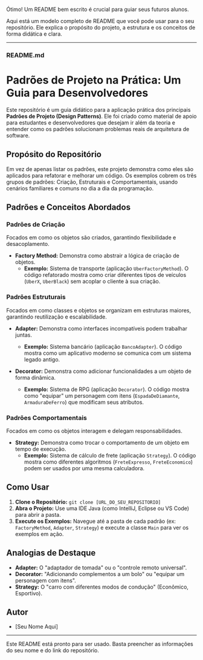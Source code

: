 Ótimo! Um README bem escrito é crucial para guiar seus futuros alunos.

Aqui está um modelo completo de README que você pode usar para o seu repositório. Ele explica o propósito do projeto, a estrutura e os conceitos de forma didática e clara.

---

### **README.md**

# **Padrões de Projeto na Prática: Um Guia para Desenvolvedores**

Este repositório é um guia didático para a aplicação prática dos principais **Padrões de Projeto (Design Patterns)**. Ele foi criado como material de apoio para estudantes e desenvolvedores que desejam ir além da teoria e entender como os padrões solucionam problemas reais de arquitetura de software.

## **Propósito do Repositório**

Em vez de apenas listar os padrões, este projeto demonstra como eles são aplicados para refatorar e melhorar um código. Os exemplos cobrem os três grupos de padrões: Criação, Estruturais e Comportamentais, usando cenários familiares e comuns no dia a dia da programação.

## **Padrões e Conceitos Abordados**

### **Padrões de Criação**

Focados em como os objetos são criados, garantindo flexibilidade e desacoplamento.

- **Factory Method:** Demonstra como abstrair a lógica de criação de objetos.
    - **Exemplo:** Sistema de transporte (aplicação `UberFactoryMethod`). O código refatorado mostra como criar diferentes tipos de veículos (`UberX`, `UberBlack`) sem acoplar o cliente à sua criação.

### **Padrões Estruturais**

Focados em como classes e objetos se organizam em estruturas maiores, garantindo reutilização e escalabilidade.

- **Adapter:** Demonstra como interfaces incompatíveis podem trabalhar juntas.
    - **Exemplo:** Sistema bancário (aplicação `BancoAdapter`). O código mostra como um aplicativo moderno se comunica com um sistema legado antigo.

- **Decorator:** Demonstra como adicionar funcionalidades a um objeto de forma dinâmica.
    - **Exemplo:** Sistema de RPG (aplicação `Decorator`). O código mostra como "equipar" um personagem com itens (`EspadaDeDiamante`, `ArmaduraDeFerro`) que modificam seus atributos.

### **Padrões Comportamentais**

Focados em como os objetos interagem e delegam responsabilidades.

- **Strategy:** Demonstra como trocar o comportamento de um objeto em tempo de execução.
    - **Exemplo:** Sistema de cálculo de frete (aplicação `Strategy`). O código mostra como diferentes algoritmos (`FreteExpresso`, `FreteEconomico`) podem ser usados por uma mesma calculadora.

## **Como Usar**

1.  **Clone o Repositório:**
    `git clone [URL_DO_SEU_REPOSITORIO]`
2.  **Abra o Projeto:** Use uma IDE Java (como IntelliJ, Eclipse ou VS Code) para abrir a pasta.
3.  **Execute os Exemplos:** Navegue até a pasta de cada padrão (ex: `FactoryMethod`, `Adapter`, `Strategy`) e execute a classe `Main` para ver os exemplos em ação.

## **Analogias de Destaque**

* **Adapter:** O "adaptador de tomada" ou o "controle remoto universal".
* **Decorator:** "Adicionando complementos a um bolo" ou "equipar um personagem com itens".
* **Strategy:** O "carro com diferentes modos de condução" (Econômico, Esportivo).

## **Autor**

* [Seu Nome Aqui]

---

Este README está pronto para ser usado. Basta preencher as informações do seu nome e do link do repositório.
